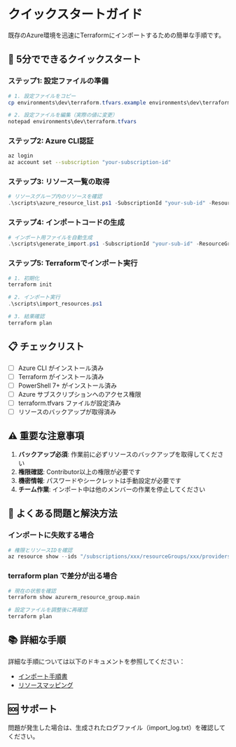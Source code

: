 # クイックスタートガイド

既存のAzure環境を迅速にTerraformにインポートするための簡単な手順です。

## 🚀 5分でできるクイックスタート

### ステップ1: 設定ファイルの準備
```powershell
# 1. 設定ファイルをコピー
cp environments\dev\terraform.tfvars.example environments\dev\terraform.tfvars

# 2. 設定ファイルを編集（実際の値に変更）
notepad environments\dev\terraform.tfvars
```

### ステップ2: Azure CLI認証
```bash
az login
az account set --subscription "your-subscription-id"
```

### ステップ3: リソース一覧の取得
```powershell
# リソースグループ内のリソースを確認
.\scripts\azure_resource_list.ps1 -SubscriptionId "your-sub-id" -ResourceGroupName "your-rg-name"
```

### ステップ4: インポートコードの生成
```powershell
# インポート用ファイルを自動生成
.\scripts\generate_import.ps1 -SubscriptionId "your-sub-id" -ResourceGroupName "your-rg-name" -GenerateImportScript -GenerateResourceDefinitions
```

### ステップ5: Terraformでインポート実行
```powershell
# 1. 初期化
terraform init

# 2. インポート実行
.\scripts\import_resources.ps1

# 3. 結果確認
terraform plan
```

## 📋 チェックリスト

- [ ] Azure CLI がインストール済み
- [ ] Terraform がインストール済み  
- [ ] PowerShell 7+ がインストール済み
- [ ] Azure サブスクリプションへのアクセス権限
- [ ] terraform.tfvars ファイルが設定済み
- [ ] リソースのバックアップが取得済み

## ⚠️ 重要な注意事項

1. **バックアップ必須**: 作業前に必ずリソースのバックアップを取得してください
2. **権限確認**: Contributor以上の権限が必要です
3. **機密情報**: パスワードやシークレットは手動設定が必要です
4. **チーム作業**: インポート中は他のメンバーの作業を停止してください

## 🔧 よくある問題と解決方法

### インポートに失敗する場合
```powershell
# 権限とリソースIDを確認
az resource show --ids "/subscriptions/xxx/resourceGroups/xxx/providers/xxx"
```

### terraform plan で差分が出る場合
```bash
# 現在の状態を確認
terraform show azurerm_resource_group.main

# 設定ファイルを調整後に再確認
terraform plan
```

## 📚 詳細な手順

詳細な手順については以下のドキュメントを参照してください：
- [インポート手順書](docs/import_guide.md)
- [リソースマッピング](docs/resource_mapping.md)

## 🆘 サポート

問題が発生した場合は、生成されたログファイル（import_log.txt）を確認してください。
